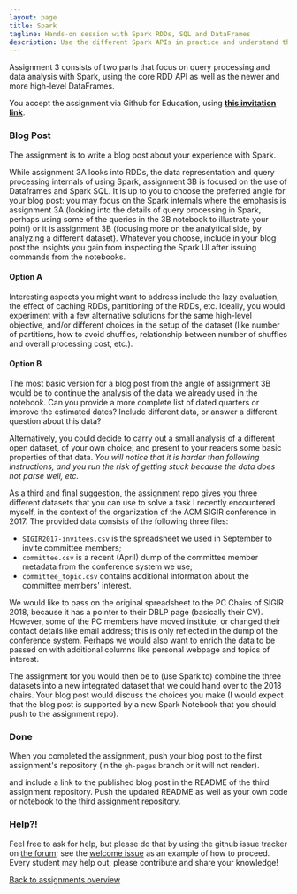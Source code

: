 ```yaml
---
layout: page
title: Spark
tagline: Hands-on session with Spark RDDs, SQL and DataFrames
description: Use the different Spark APIs in practice and understand their inner workings.
---
```


Assignment 3 consists of two parts that focus on query processing and data analysis with Spark,
using the core RDD API as well as the newer and more high-level DataFrames.

You accept the assignment via Github for Education, using 
[__this invitation link__]().

### Blog Post

The assignment is to write a blog post about your experience with Spark.

While assignment 3A looks into RDDs, the data representation and query processing internals of using Spark,
assignment 3B is focused on the use of Dataframes and Spark SQL. It is up to you to choose the preferred angle
for your blog post: you may focus on the Spark internals where the emphasis is assignment 3A (looking into the
details of query processing in Spark, perhaps using some of the queries in the 3B notebook to illustrate your
point) or it is assignment 3B (focusing more on the analytical side, by analyzing a different dataset).
Whatever you choose, include in your blog post the insights you gain from inspecting the Spark UI after
issuing commands from the notebooks.

#### Option A

Interesting aspects you might want to address include the lazy evaluation, the effect of caching RDDs,
partitioning of the RDDs, etc. Ideally, you would experiment with a few alternative solutions for the same
high-level objective, and/or different choices in the setup of the dataset (like number of partitions, how
to avoid shuffles, relationship between number of shuffles and overall processing cost, etc.).

#### Option B

The most basic version for a blog post from the angle of assignment 3B would be to continue the analysis of the
data we already used in the notebook. Can you provide a more complete list of dated quarters or improve the estimated
dates? Include different data, or answer a different question about this data?

Alternatively, you could decide to carry out a small analysis of a different open dataset, of your own choice;
and present to your readers some basic properties of that data. _You will notice that it is harder than following
instructions, and you run the risk of getting stuck because the data does not parse well, etc._

As a third and final suggestion, the assignment repo gives you three different datasets that you can use to solve
a task I recently encountered myself, in the context of the organization of the ACM SIGIR conference in 2017.
The provided data consists of the following three files:

* `SIGIR2017-invitees.csv` is the spreadsheet we used in September to invite committee members;
* `committee.csv` is a recent (April) dump of the committee member metadata from the conference system we use;
* `committee_topic.csv` contains additional information about the committee members' interest.

We would like to pass on the original spreadsheet to the PC Chairs of SIGIR 2018, because it has a pointer to
their DBLP page (basically their CV). However, some of the PC members have moved institute, or changed their
contact details like email address; this is only reflected in the dump of the conference system.
Perhaps we would also want to enrich the data to be passed on with additional columns like personal webpage
and topics of interest.

The assignment for you would then be to (use Spark to) combine the three datasets into a new integrated dataset
that we could hand over to the 2018 chairs. Your blog post would discuss the choices you make (I would expect
that the blog post is supported by a new Spark Notebook that you should push to the assignment repo).

### Done

When you completed the assignment, push your blog post to the first assignment's repository
(in the `gh-pages` branch or it will not render).

and include a link to the published blog post in the README of the third assignment repository.
Push the updated README as well as your own code or notebook to the third assignment repository.

### Help?!

Feel free to ask for help, but please do that by using the github issue tracker on [the forum](https://github.com/rubigdata/forum-2017/); 
see the [welcome issue](https://github.com/rubigdata/forum-2017/issues/1) as an example of how to proceed.
Every student may help out, please contribute and share your knowledge! 

[Back to assignments overview](../index.html)


